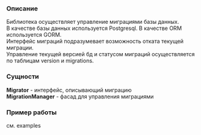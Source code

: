 ### Описание
Библиотека осуществляет управление миграциями базы данных.  
В качестве базы данных используется Postgresql. В качестве ORM используется GORM.  
Интерфейс миграций подразумевает возможность отката текущей миграции.  
Управление текущей версией бд и статусом миграций осуществляется по таблицам version и migrations.

### Сущности
**Migrator** - интерфейс, описывающий миграцию  
**MigrationManager** - фасад для управления миграциями  

### Пример работы
см. examples